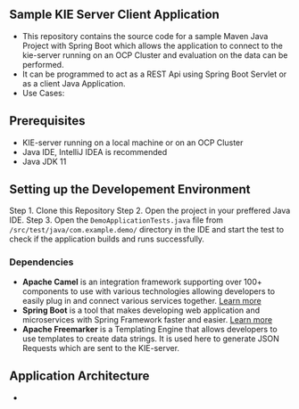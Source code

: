 ## Sample KIE Server Client Application
- This repository contains the source code for a sample Maven Java Project with Spring Boot which allows the application to connect to the kie-server running on an OCP Cluster and evaluation on the data can be performed.
- It can be programmed to act as a REST Api using Spring Boot Servlet or as a client Java Application.
- Use Cases:
## Prerequisites
- KIE-server running on a local machine or on an OCP Cluster
- Java IDE, IntelliJ IDEA is recommended
- Java JDK 11

## Setting up the Developement Environment
Step 1. Clone this Repository
Step 2. Open the project in your preffered Java IDE.
Step 3. Open the `DemoApplicationTests.java` file from `/src/test/java/com.example.demo/` directory in the IDE and start the test to check if the application builds and runs successfully.
### Dependencies
 - <b>Apache Camel</b> is an integration framework supporting over 100+ components to use with various technologies allowing developers to easily plug in and connect various services together. [Learn more](https://camel.apache.org/manual/latest/faq/what-is-camel.html)
 - <b>Spring Boot</b> is a tool that makes developing web application and microservices with Spring Framework faster and easier. [Learn more](https://www.ibm.com/cloud/learn/java-spring-boot)
 - <b>Apache Freemarker</b> is a Templating Engine that allows developers to use templates to create data strings. It is used here to generate JSON Requests which are sent to the KIE-server.
 
 
 ## Application Architecture
 - 
